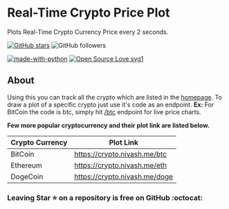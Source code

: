 # Real-Time Crypto Price Plot
Plots Real-Time Crypto Currency Price every 2 seconds.


[![GitHub stars](https://img.shields.io/github/stars/xi11a/RealTimeCryptoPrice.svg?style=social&label=Star)](https://github.com/xi11a/RealTimeCryptoPrice) ![GitHub followers](https://img.shields.io/github/followers/xi11a.svg?style=social&label=Follow)

[![made-with-python](https://img.shields.io/badge/Made%20with-Python-1f425f.svg)](https://www.python.org/) [![Open Source Love svg1](https://badges.frapsoft.com/os/v1/open-source.svg?v=103)](https://github.com/ellerbrock/open-source-badges/)

## About

Using this you can track all the crypto which are listed in the [homepage](https://crypto.nivash.me).
To draw a plot of a specific crypto just use it's code as an endpoint.
**Ex:** For BitCoin the code is btc, simply hit [/btc](https://crypto.nivash.me/btc) endpoint for live price charts. 


**Few more popular cryptocurrency and their plot link are listed below.**

| Crypto Currency | Plot Link |
| ------ | ------ |
| BitCoin | https://crypto.nivash.me/btc |
| Ethereum | https://crypto.nivash.me/eth |
| DogeCoin | https://crypto.nivash.me/doge | 



### Leaving Star ⭐ on a repository is free on GitHub :octocat:
